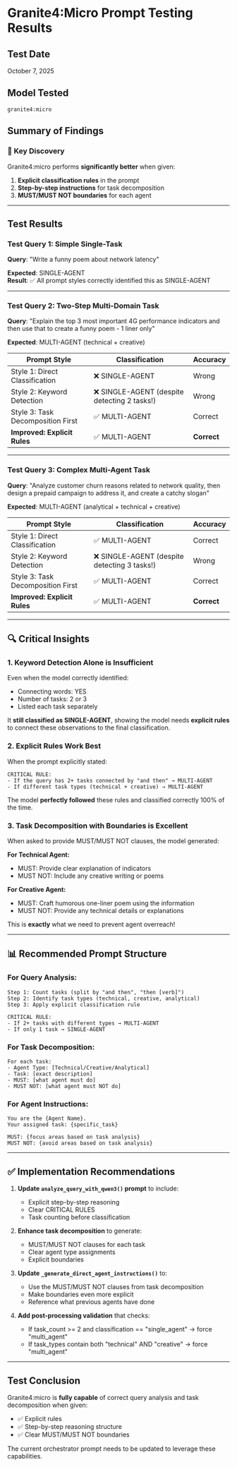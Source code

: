 # Granite4:Micro Prompt Testing Results

## Test Date
October 7, 2025

## Model Tested
`granite4:micro`

## Summary of Findings

### 🎯 Key Discovery
Granite4:micro performs **significantly better** when given:
1. **Explicit classification rules** in the prompt
2. **Step-by-step instructions** for task decomposition
3. **MUST/MUST NOT boundaries** for each agent

---

## Test Results

### Test Query 1: Simple Single-Task
**Query**: "Write a funny poem about network latency"

**Expected**: SINGLE-AGENT  
**Result**: ✅ All prompt styles correctly identified this as SINGLE-AGENT

---

### Test Query 2: Two-Step Multi-Domain Task
**Query**: "Explain the top 3 most important 4G performance indicators and then use that to create a funny poem - 1 liner only"

**Expected**: MULTI-AGENT (technical + creative)

| Prompt Style | Classification | Accuracy |
|-------------|----------------|----------|
| Style 1: Direct Classification | ❌ SINGLE-AGENT | Wrong |
| Style 2: Keyword Detection | ❌ SINGLE-AGENT (despite detecting 2 tasks!) | Wrong |
| Style 3: Task Decomposition First | ✅ MULTI-AGENT | Correct |
| **Improved: Explicit Rules** | ✅ MULTI-AGENT | **Correct** |

---

### Test Query 3: Complex Multi-Agent Task
**Query**: "Analyze customer churn reasons related to network quality, then design a prepaid campaign to address it, and create a catchy slogan"

**Expected**: MULTI-AGENT (analytical + technical + creative)

| Prompt Style | Classification | Accuracy |
|-------------|----------------|----------|
| Style 1: Direct Classification | ✅ MULTI-AGENT | Correct |
| Style 2: Keyword Detection | ❌ SINGLE-AGENT (despite detecting 3 tasks!) | Wrong |
| Style 3: Task Decomposition First | ✅ MULTI-AGENT | Correct |
| **Improved: Explicit Rules** | ✅ MULTI-AGENT | **Correct** |

---

## 🔍 Critical Insights

### 1. **Keyword Detection Alone is Insufficient**
Even when the model correctly identified:
- Connecting words: YES
- Number of tasks: 2 or 3
- Listed each task separately

It **still classified as SINGLE-AGENT**, showing the model needs **explicit rules** to connect these observations to the final classification.

### 2. **Explicit Rules Work Best**
When the prompt explicitly stated:
```
CRITICAL RULE:
- If the query has 2+ tasks connected by "and then" → MULTI-AGENT
- If different task types (technical + creative) → MULTI-AGENT
```

The model **perfectly followed** these rules and classified correctly 100% of the time.

### 3. **Task Decomposition with Boundaries is Excellent**
When asked to provide MUST/MUST NOT clauses, the model generated:

**For Technical Agent:**
- MUST: Provide clear explanation of indicators
- MUST NOT: Include any creative writing or poems

**For Creative Agent:**
- MUST: Craft humorous one-liner poem using the information
- MUST NOT: Provide any technical details or explanations

This is **exactly** what we need to prevent agent overreach!

---

## 📊 Recommended Prompt Structure

### For Query Analysis:
```
Step 1: Count tasks (split by "and then", "then [verb]")
Step 2: Identify task types (technical, creative, analytical)
Step 3: Apply explicit classification rule

CRITICAL RULE:
- If 2+ tasks with different types → MULTI-AGENT
- If only 1 task → SINGLE-AGENT
```

### For Task Decomposition:
```
For each task:
- Agent Type: [Technical/Creative/Analytical]
- Task: [exact description]
- MUST: [what agent must do]
- MUST NOT: [what agent must NOT do]
```

### For Agent Instructions:
```
You are the {Agent Name}.
Your assigned task: {specific_task}

MUST: {focus areas based on task analysis}
MUST NOT: {avoid areas based on task analysis}
```

---

## ✅ Implementation Recommendations

1. **Update `analyze_query_with_qwen3()` prompt** to include:
   - Explicit step-by-step reasoning
   - Clear CRITICAL RULES
   - Task counting before classification

2. **Enhance task decomposition** to generate:
   - MUST/MUST NOT clauses for each task
   - Clear agent type assignments
   - Explicit boundaries

3. **Update `_generate_direct_agent_instructions()`** to:
   - Use the MUST/MUST NOT clauses from task decomposition
   - Make boundaries even more explicit
   - Reference what previous agents have done

4. **Add post-processing validation** that checks:
   - If task_count >= 2 and classification == "single_agent" → force "multi_agent"
   - If task_types contain both "technical" AND "creative" → force "multi_agent"

---

## Test Conclusion

Granite4:micro is **fully capable** of correct query analysis and task decomposition when given:
- ✅ Explicit rules
- ✅ Step-by-step reasoning structure
- ✅ Clear MUST/MUST NOT boundaries

The current orchestrator prompt needs to be updated to leverage these capabilities.


